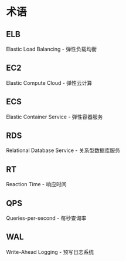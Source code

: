 # 术语

## ELB
Elastic Load Balancing - 弹性负载均衡

## EC2
Elastic Compute Cloud - 弹性云计算

## ECS
Elastic Container Service - 弹性容器服务

## RDS
Relational Database Service - 关系型数据库服务

## RT
Reaction Time - 响应时间

## QPS
Queries-per-second - 每秒查询率

## WAL
Write-Ahead Logging - 预写日志系统